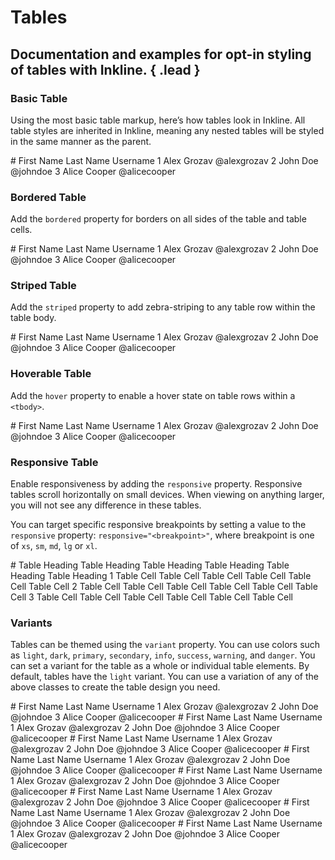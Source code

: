 # Tables
## Documentation and examples for opt-in styling of tables with Inkline. { .lead }

### Basic Table
Using the most basic table markup, here’s how tables look in Inkline. All table styles are inherited in Inkline, meaning any nested tables will be styled in the same manner as the parent.

<i-code-preview title="Basic Table" link="https://github.com/inkline/inkline/blob/master/src/css/core/_tables.styl">

<i-table>
  <thead>
    <tr>
      <th># </th>
      <th>First Name</th>
      <th>Last Name</th>
      <th>Username</th>
    </tr>
  </thead>
  <tbody>
    <tr>
      <th scope="row">1</th>
      <td>Alex</td>
      <td>Grozav</td>
      <td>@alexgrozav</td>
    </tr>
    <tr>
      <th scope="row">2</th>
      <td>John</td>
      <td>Doe</td>
      <td>@johndoe</td>
    </tr>
    <tr>
      <th scope="row">3</th>
      <td>Alice</td>
      <td>Cooper</td>
      <td>@alicecooper</td>
    </tr>
  </tbody>
</i-table>

<template slot="html">

~~~html
<i-table>
  <thead>
    <tr>
      <th>#</th>
      <th>First Name</th>
      <th>Last Name</th>
      <th>Username</th>
    </tr>
  </thead>
  <tbody>
    <tr>
      <th scope="row">#</th>
      <td>Alex</td>
      <td>Grozav</td>
      <td>@alexgrozav</td>
    </tr>
    <tr>
      <th scope="row">#</th>
      <td>John</td>
      <td>Doe</td>
      <td>@johndoe</td>
    </tr>
    <tr>
      <th scope="row">#</th>
      <td>Alice</td>
      <td>Doe</td>
      <td>@alicecooper</td>
    </tr>
  </tbody>
</i-table>
~~~

</template>
</i-code-preview>

### Bordered Table
Add the `bordered` property for borders on all sides of the table and table cells.

<i-code-preview title="Bordered Table" link="https://github.com/inkline/inkline/blob/master/src/css/core/_tables.styl">

<i-table bordered>
  <thead>
    <tr>
      <th># </th>
      <th>First Name</th>
      <th>Last Name</th>
      <th>Username</th>
    </tr>
  </thead>
  <tbody>
    <tr>
      <th scope="row">1</th>
      <td>Alex</td>
      <td>Grozav</td>
      <td>@alexgrozav</td>
    </tr>
    <tr>
      <th scope="row">2</th>
      <td>John</td>
      <td>Doe</td>
      <td>@johndoe</td>
    </tr>
    <tr>
      <th scope="row">3</th>
      <td>Alice</td>
      <td>Cooper</td>
      <td>@alicecooper</td>
    </tr>
  </tbody>
</i-table>

<template slot="html">

~~~html
<i-table bordered>
  <thead>
    <tr>
      <th>#</th>
      <th>First Name</th>
      <th>Last Name</th>
      <th>Username</th>
    </tr>
  </thead>
  <tbody>
    <tr>
      <th scope="row">#</th>
      <td>Alex</td>
      <td>Grozav</td>
      <td>@alexgrozav</td>
    </tr>
    <tr>
      <th scope="row">#</th>
      <td>John</td>
      <td>Doe</td>
      <td>@johndoe</td>
    </tr>
    <tr>
      <th scope="row">#</th>
      <td>Alice</td>
      <td>Doe</td>
      <td>@alicecooper</td>
    </tr>
  </tbody>
</i-table>
~~~

</template>
</i-code-preview>

### Striped Table
Add the `striped` property to add zebra-striping to any table row within the table body.

<i-code-preview title="Striped Table" link="https://github.com/inkline/inkline/blob/master/src/css/core/_tables.styl">

<i-table striped>
  <thead>
    <tr>
      <th># </th>
      <th>First Name</th>
      <th>Last Name</th>
      <th>Username</th>
    </tr>
  </thead>
  <tbody>
    <tr>
      <th scope="row">1</th>
      <td>Alex</td>
      <td>Grozav</td>
      <td>@alexgrozav</td>
    </tr>
    <tr>
      <th scope="row">2</th>
      <td>John</td>
      <td>Doe</td>
      <td>@johndoe</td>
    </tr>
    <tr>
      <th scope="row">3</th>
      <td>Alice</td>
      <td>Cooper</td>
      <td>@alicecooper</td>
    </tr>
  </tbody>
</i-table>

<template slot="html">

~~~html
<i-table striped>
  <thead>
    <tr>
      <th>#</th>
      <th>First Name</th>
      <th>Last Name</th>
      <th>Username</th>
    </tr>
  </thead>
  <tbody>
    <tr>
      <th scope="row">#</th>
      <td>Alex</td>
      <td>Grozav</td>
      <td>@alexgrozav</td>
    </tr>
    <tr>
      <th scope="row">#</th>
      <td>John</td>
      <td>Doe</td>
      <td>@johndoe</td>
    </tr>
    <tr>
      <th scope="row">#</th>
      <td>Alice</td>
      <td>Doe</td>
      <td>@alicecooper</td>
    </tr>
  </tbody>
</i-table>
~~~

</template>
</i-code-preview>

### Hoverable Table
Add the `hover` property to enable a hover state on table rows within a `<tbody>`.

<i-code-preview title="Hoverable Table" link="https://github.com/inkline/inkline/blob/master/src/css/core/_tables.styl">

<i-table hover>
  <thead>
    <tr>
      <th># </th>
      <th>First Name</th>
      <th>Last Name</th>
      <th>Username</th>
    </tr>
  </thead>
  <tbody>
    <tr>
      <th scope="row">1</th>
      <td>Alex</td>
      <td>Grozav</td>
      <td>@alexgrozav</td>
    </tr>
    <tr>
      <th scope="row">2</th>
      <td>John</td>
      <td>Doe</td>
      <td>@johndoe</td>
    </tr>
    <tr>
      <th scope="row">3</th>
      <td>Alice</td>
      <td>Cooper</td>
      <td>@alicecooper</td>
    </tr>
  </tbody>
</i-table>

<template slot="html">

~~~html
<i-table hover>
  <thead>
    <tr>
      <th>#</th>
      <th>First Name</th>
      <th>Last Name</th>
      <th>Username</th>
    </tr>
  </thead>
  <tbody>
    <tr>
      <th scope="row">#</th>
      <td>Alex</td>
      <td>Grozav</td>
      <td>@alexgrozav</td>
    </tr>
    <tr>
      <th scope="row">#</th>
      <td>John</td>
      <td>Doe</td>
      <td>@johndoe</td>
    </tr>
    <tr>
      <th scope="row">#</th>
      <td>Alice</td>
      <td>Doe</td>
      <td>@alicecooper</td>
    </tr>
  </tbody>
</i-table>
~~~

</template>
</i-code-preview>

### Responsive Table
Enable responsiveness by adding the `responsive` property. Responsive tables scroll horizontally on small devices. When viewing on anything larger, you will not see any difference in these tables.

You can target specific responsive breakpoints by setting a value to the `responsive` property: `responsive="<breakpoint>"`, where breakpoint is one of `xs`, `sm`, `md`, `lg` or `xl`.

<i-code-preview title="Responsive Table" link="https://github.com/inkline/inkline/blob/master/src/css/core/_tables.styl">

<i-table responsive>
  <thead>
    <tr>
      <th>#</th>
      <th>Table Heading</th>
      <th>Table Heading</th>
      <th>Table Heading</th>
      <th>Table Heading</th>
      <th>Table Heading</th>
      <th>Table Heading</th>
    </tr>
  </thead>
  <tbody>
    <tr>
      <th scope="row">1</th>
      <td>Table Cell</td>
      <td>Table Cell</td>
      <td>Table Cell</td>
      <td>Table Cell</td>
      <td>Table Cell</td>
      <td>Table Cell</td>
    </tr>
    <tr>
      <th scope="row">2</th>
      <td>Table Cell</td>
      <td>Table Cell</td>
      <td>Table Cell</td>
      <td>Table Cell</td>
      <td>Table Cell</td>
      <td>Table Cell</td>
    </tr>
    <tr>
      <th scope="row">3</th>
      <td>Table Cell</td>
      <td>Table Cell</td>
      <td>Table Cell</td>
      <td>Table Cell</td>
      <td>Table Cell</td>
      <td>Table Cell</td>
    </tr>
  </tbody>
</i-table>

<template slot="html">

~~~html
<i-table responsive>
  <thead>
    <tr>
      <th>#</th>
      <th>Table Heading</th>
      <th>Table Heading</th>
      <th>Table Heading</th>
      <th>Table Heading</th>
      <th>Table Heading</th>
      <th>Table Heading</th>
    </tr>
  </thead>
  <tbody>
    <tr>
      <th scope="row">1</th>
      <td>Table Cell</td>
      <td>Table Cell</td>
      <td>Table Cell</td>
      <td>Table Cell</td>
      <td>Table Cell</td>
      <td>Table Cell</td>
    </tr>
    <tr>
      <th scope="row">2</th>
      <td>Table Cell</td>
      <td>Table Cell</td>
      <td>Table Cell</td>
      <td>Table Cell</td>
      <td>Table Cell</td>
      <td>Table Cell</td>
    </tr>
    <tr>
      <th scope="row">3</th>
      <td>Table Cell</td>
      <td>Table Cell</td>
      <td>Table Cell</td>
      <td>Table Cell</td>
      <td>Table Cell</td>
      <td>Table Cell</td>
    </tr>
  </tbody>
</i-table>
~~~

</template>
</i-code-preview>

### Variants
Tables can be themed using the `variant` property. You can use colors such as `light`, `dark`, `primary`, `secondary`, `info`, `success`, `warning`, and `danger`. You can set a variant for the table as a whole or individual table elements. By default, tables have the `light` variant. You can use a variation of any of the above classes to create the table design you need.

<i-code-preview title="Table Variants" link="https://github.com/inkline/inkline/blob/master/src/css/core/_tables.styl">

<i-table variant="light" bordered striped hover class="_margin-bottom-1">
  <thead>
    <tr>
      <th># </th>
      <th>First Name</th>
      <th>Last Name</th>
      <th>Username</th>
    </tr>
  </thead>
  <tbody>
    <tr>
      <th scope="row">1</th>
      <td>Alex</td>
      <td>Grozav</td>
      <td>@alexgrozav</td>
    </tr>
    <tr>
      <th scope="row">2</th>
      <td>John</td>
      <td>Doe</td>
      <td>@johndoe</td>
    </tr>
    <tr>
      <th scope="row">3</th>
      <td>Alice</td>
      <td>Cooper</td>
      <td>@alicecooper</td>
    </tr>
  </tbody>
</i-table>
<i-table variant="dark" bordered striped hover class="_margin-bottom-1">
  <thead>
    <tr>
      <th># </th>
      <th>First Name</th>
      <th>Last Name</th>
      <th>Username</th>
    </tr>
  </thead>
  <tbody>
    <tr>
      <th scope="row">1</th>
      <td>Alex</td>
      <td>Grozav</td>
      <td>@alexgrozav</td>
    </tr>
    <tr>
      <th scope="row">2</th>
      <td>John</td>
      <td>Doe</td>
      <td>@johndoe</td>
    </tr>
    <tr>
      <th scope="row">3</th>
      <td>Alice</td>
      <td>Cooper</td>
      <td>@alicecooper</td>
    </tr>
  </tbody>
</i-table>
<i-table variant="primary" bordered striped hover class="_margin-bottom-1">
  <thead>
    <tr>
      <th># </th>
      <th>First Name</th>
      <th>Last Name</th>
      <th>Username</th>
    </tr>
  </thead>
  <tbody>
    <tr>
      <th scope="row">1</th>
      <td>Alex</td>
      <td>Grozav</td>
      <td>@alexgrozav</td>
    </tr>
    <tr>
      <th scope="row">2</th>
      <td>John</td>
      <td>Doe</td>
      <td>@johndoe</td>
    </tr>
    <tr>
      <th scope="row">3</th>
      <td>Alice</td>
      <td>Cooper</td>
      <td>@alicecooper</td>
    </tr>
  </tbody>
</i-table>
<i-table variant="secondary" bordered striped hover class="_margin-bottom-1">
  <thead>
    <tr>
      <th># </th>
      <th>First Name</th>
      <th>Last Name</th>
      <th>Username</th>
    </tr>
  </thead>
  <tbody>
    <tr>
      <th scope="row">1</th>
      <td>Alex</td>
      <td>Grozav</td>
      <td>@alexgrozav</td>
    </tr>
    <tr>
      <th scope="row">2</th>
      <td>John</td>
      <td>Doe</td>
      <td>@johndoe</td>
    </tr>
    <tr>
      <th scope="row">3</th>
      <td>Alice</td>
      <td>Cooper</td>
      <td>@alicecooper</td>
    </tr>
  </tbody>
</i-table>
<i-table variant="info" bordered striped hover class="_margin-bottom-1">
  <thead>
    <tr>
      <th># </th>
      <th>First Name</th>
      <th>Last Name</th>
      <th>Username</th>
    </tr>
  </thead>
  <tbody>
    <tr>
      <th scope="row">1</th>
      <td>Alex</td>
      <td>Grozav</td>
      <td>@alexgrozav</td>
    </tr>
    <tr>
      <th scope="row">2</th>
      <td>John</td>
      <td>Doe</td>
      <td>@johndoe</td>
    </tr>
    <tr>
      <th scope="row">3</th>
      <td>Alice</td>
      <td>Cooper</td>
      <td>@alicecooper</td>
    </tr>
  </tbody>
</i-table>
<i-table variant="success" bordered striped hover class="_margin-bottom-1">
  <thead>
    <tr>
      <th># </th>
      <th>First Name</th>
      <th>Last Name</th>
      <th>Username</th>
    </tr>
  </thead>
  <tbody>
    <tr>
      <th scope="row">1</th>
      <td>Alex</td>
      <td>Grozav</td>
      <td>@alexgrozav</td>
    </tr>
    <tr>
      <th scope="row">2</th>
      <td>John</td>
      <td>Doe</td>
      <td>@johndoe</td>
    </tr>
    <tr>
      <th scope="row">3</th>
      <td>Alice</td>
      <td>Cooper</td>
      <td>@alicecooper</td>
    </tr>
  </tbody>
</i-table>
<i-table variant="warning" bordered striped hover class="_margin-bottom-1">
  <thead>
    <tr>
      <th># </th>
      <th>First Name</th>
      <th>Last Name</th>
      <th>Username</th>
    </tr>
  </thead>
  <tbody>
    <tr>
      <th scope="row">1</th>
      <td>Alex</td>
      <td>Grozav</td>
      <td>@alexgrozav</td>
    </tr>
    <tr>
      <th scope="row">2</th>
      <td>John</td>
      <td>Doe</td>
      <td>@johndoe</td>
    </tr>
    <tr>
      <th scope="row">3</th>
      <td>Alice</td>
      <td>Cooper</td>
      <td>@alicecooper</td>
    </tr>
  </tbody>
</i-table>
<i-table variant="danger" bordered striped hover class="_margin-bottom-1">
  <thead>
    <tr>
      <th># </th>
      <th>First Name</th>
      <th>Last Name</th>
      <th>Username</th>
    </tr>
  </thead>
  <tbody>
    <tr>
      <th scope="row">1</th>
      <td>Alex</td>
      <td>Grozav</td>
      <td>@alexgrozav</td>
    </tr>
    <tr>
      <th scope="row">2</th>
      <td>John</td>
      <td>Doe</td>
      <td>@johndoe</td>
    </tr>
    <tr>
      <th scope="row">3</th>
      <td>Alice</td>
      <td>Cooper</td>
      <td>@alicecooper</td>
    </tr>
  </tbody>
</i-table>

<template slot="html">

~~~html
<i-table variant="light"> .. </i-table>
<i-table variant="dark"> .. </i-table>
<i-table variant="primary"> .. </i-table>
<i-table variant="secondary"> .. </i-table>
<i-table variant="info"> .. </i-table>
<i-table variant="success"> .. </i-table>
<i-table variant="warning"> .. </i-table>
<i-table variant="danger"> .. </i-table>
~~~

</template>
</i-code-preview>
